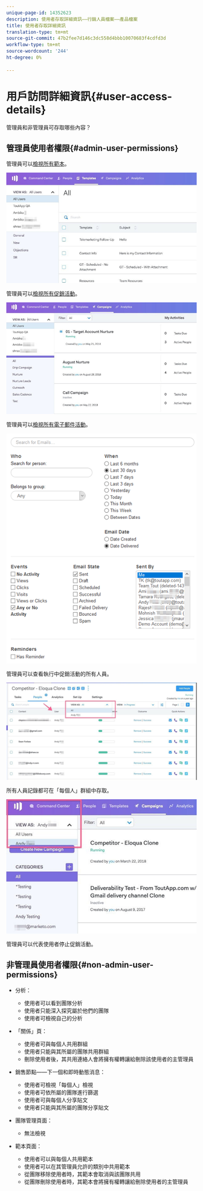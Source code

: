 ```yaml
---
unique-page-id: 14352623
description: 使用者存取詳細資訊——行銷人員檔案——產品檔案
title: 使用者存取詳細資訊
translation-type: tm+mt
source-git-commit: 47b2fee7d146c3dc558d4bbb10070683f4cdfd3d
workflow-type: tm+mt
source-wordcount: '244'
ht-degree: 0%

---
```



# 用戶訪問詳細資訊{#user-access-details}

管理員和非管理員可存取哪些內容？

## 管理員使用者權限{#admin-user-permissions}

管理員可以[檢視所有範本](http://docs.marketo.com/x/OYAXAQ)。

![](assets/templates.jpg)

管理員可以[檢視所有促銷活動](http://docs.marketo.com/x/N4AXAQ)。

![](assets/campaigns.jpg)

管理員可以[檢視所有電子郵件活動](http://docs.marketo.com/x/SYAXAQ)。

![](assets/email-activity.png)

管理員可以查看執行中促銷活動的所有人員。

![](assets/running.jpg)

所有人員記錄都可在「每個人」群組中存取。

![](assets/viewed.jpg)

管理員可以代表使用者停止促銷活動。

## 非管理員使用者權限{#non-admin-user-permissions}

* 分析：

   * 使用者可以看到團隊分析
   * 使用者只能深入探究屬於他們的團隊
   * 使用者可檢視自己的分析

* 「關係」頁：

   * 使用者可與每個人共用群組
   * 使用者只能與其所屬的團隊共用群組
   * 刪除使用者後，其共用連絡人會將擁有權轉讓給刪除該使用者的主管理員

* 銷售節點——下一個和即時動態消息：

   * 使用者可檢視「每個人」檢視
   * 使用者可依所屬的團隊進行篩選
   * 使用者可與每個人分享貼文
   * 使用者只能與其所屬的團隊分享貼文

* 團隊管理頁面：

   * 無法檢視

* 範本頁面：

   * 使用者可以與每個人共用範本
   * 使用者可以在其管理員允許的類別中共用範本
   * 從團隊移除使用者時，其範本會取消與該團隊共用
   * 從團隊刪除使用者時，其範本會將擁有權轉讓給刪除使用者的主管理員

